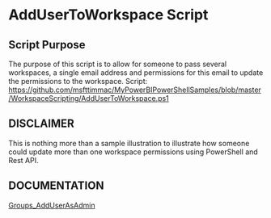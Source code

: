 
# AddUserToWorkspace Script
## Script Purpose
The purpose of this script is to allow for someone to pass several workspaces, a single email address and permissions for this email to update the permissions to the workspace.
Script: https://github.com/msfttimmac/MyPowerBIPowerShellSamples/blob/master/WorkspaceScripting/AddUserToWorkspace.ps1

## DISCLAIMER
This is nothing more than a sample illustration to illustrate how someone could update more than one workspace permissions using PowerShell and Rest API.


## DOCUMENTATION
[Groups_AddUserAsAdmin](https://docs.microsoft.com/en-us/rest/api/power-bi/admin/groups_adduserasadmin)
